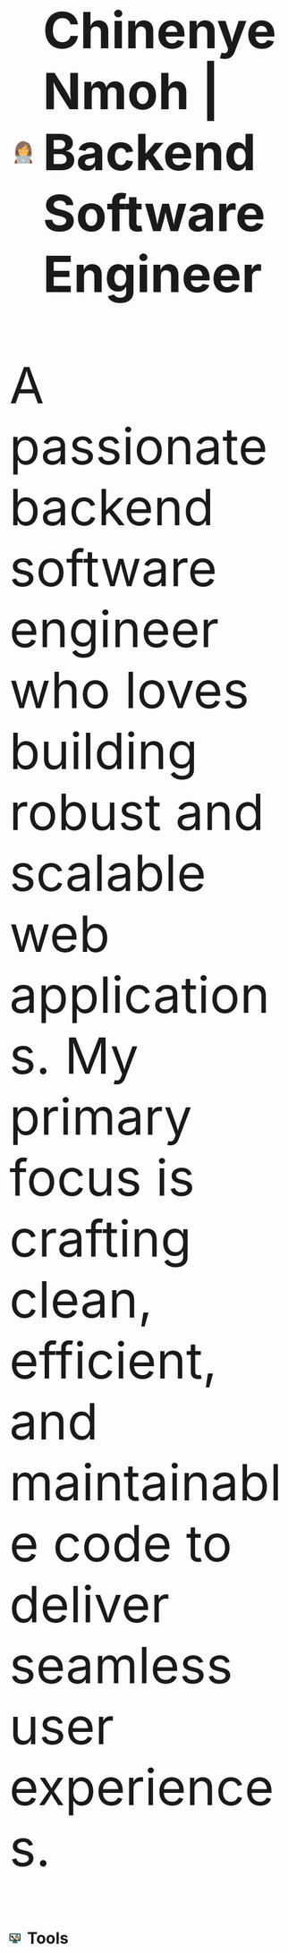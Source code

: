 <h1 style="display: flex; align-items: center;">
    <img src="image-1.png" alt="Image 1" height="50" width="50" style="margin-right: 10px;">
    <span style="font-size: 90px;"> Chinenye Nmoh | Backend Software Engineer</span>
</h1>

<p  style="font-size: 90px;">A passionate backend software engineer who loves building robust and scalable web applications. My primary focus is crafting clean, efficient, and maintainable code to deliver seamless user experiences.</p>

<h1 >
    <img src="image-2.png" alt="Image 2" height="20" width="20" style="margin-right: 5px;">
    <span>Tools</span>
</h1>
